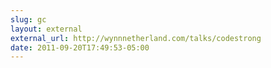 ```yaml
---
slug: gc
layout: external
external_url: http://wynnnetherland.com/talks/codestrong
date: 2011-09-20T17:49:53-05:00
---
```

